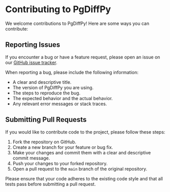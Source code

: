 # Contributing to PgDiffPy

We welcome contributions to PgDiffPy! Here are some ways you can contribute:

## Reporting Issues

If you encounter a bug or have a feature request, please open an issue on our [GitHub issue tracker](https://github.com/Dancer3809/PgDiffPy/issues).

When reporting a bug, please include the following information:

*   A clear and descriptive title.
*   The version of PgDiffPy you are using.
*   The steps to reproduce the bug.
*   The expected behavior and the actual behavior.
*   Any relevant error messages or stack traces.

## Submitting Pull Requests

If you would like to contribute code to the project, please follow these steps:

1.  Fork the repository on GitHub.
2.  Create a new branch for your feature or bug fix.
3.  Make your changes and commit them with a clear and descriptive commit message.
4.  Push your changes to your forked repository.
5.  Open a pull request to the `main` branch of the original repository.

Please ensure that your code adheres to the existing code style and that all tests pass before submitting a pull request.
